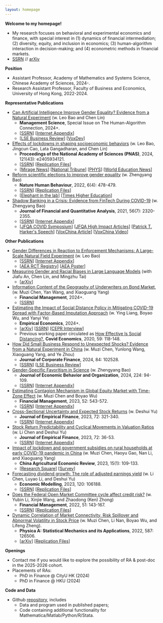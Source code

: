```yaml
---
layout: homepage
---
```


**Welcome to my homepage!**
- My research focuses on behavioral and experimental economics and finance, with special interest in (1) dynamics of financial intermediation; (2) diversity, equity, and inclusion in economics; (3) human-algorithm interaction in decision-making; and (4) econometric methods in financial markets.
- [SSRN](https://papers.ssrn.com/sol3/cf_dev/AbsByAuth.cfm?per_id=3911606) // [arXiv](https://arxiv.org/a/huang_d_2.html)

**Position**
- Assistant Professor, Academy of Mathematics and Systems Science, Chinese Academy of Sciences, 2024-.
- Research Assistant Professor, Faculty of Business and Economics, University of Hong Kong, 2022-2024.

**Representative Publications**
- [Can Artificial Intelligence Improve Gender Equality? Evidence from a Natural Experiment](https://doi.org/10.1287/mnsc.2022.02787) (w. Leo Bao and Chen Lin)
  - **Management Science**, Special Issue on The Human-Algorithm Connection, 2024+.
  - [[SSRN](https://papers.ssrn.com/sol3/papers.cfm?abstract_id=4202239)] [[Internet Appendix](https://drive.google.com/file/d/1Yaf4x2YbWzlTHI7Mo__xq9jlml1OgyYI/view?usp=sharing)]
  - [[LSE Business Review](https://blogs.lse.ac.uk/businessreview/2024/03/06/ai-teaching-can-help-reduce-gender-performance-gaps-in-education/)] [[VoxDev](https://voxdev.org/topic/education/improving-learning-efficacy-and-equality-ai-training)]
- [Effects of lockdowns in shaping socioeconomic behaviors](https://doi.org/10.1073/pnas.2405934121) (w. Leo Bao, Jingcun Cao, Lata Gangadharan, and Chen Lin)
  - **Proceedings of the National Academy of Sciences (PNAS)**, 2024, 121(43): e2405934121.
  - [[SSRN]()] [[Replication Files](https://osf.io/a3ywv/)]
  - [[Mirage News](https://www.miragenews.com/research-unveils-lockdowns-impact-on-1340546/)] [[National Tribune](https://www.nationaltribune.com.au/new-study-reveals-the-effects-of-lockdowns-in-shaping-socioeconomic-behaviours/)] [[PHYS](https://phys.org/news/2024-10-reveals-effects-lockdowns-socioeconomic-behaviors.html)] [[World Education News](https://www.findworldedu.com/2024/new-study-reveals-the-effects-of-lockdowns-in-shaping-socioeconomic-behaviours.html)]
- [Reform scientific elections to improve gender equality](https://www.nature.com/articles/s41562-022-01322-w) (w. Zhengyang Bao)
  - **Nature Human Behaviour**, 2022, 6(4): 478-479.
  -  [[SSRN](https://papers.ssrn.com/sol3/papers.cfm?abstract_id=4060205)] [[Replication Files](https://osf.io/gvy9c/)]
  - [[Elephant in the lab](https://elephantinthelab.org/gender-disparity-in-science/)] [[Times Higher Education](https://www.timeshighereducation.com/blog/china-must-do-more-support-gender-equality-science)]
- [Shadow Banking in a Crisis: Evidence from FinTech During COVID-19](https://doi.org/10.1017/S0022109021000430) (w. Zhengyang Bao)
  - **Journal of Financial and Quantitative Analysis**, 2021, 56(7): 2320-2355.
  - [[SSRN](https://papers.ssrn.com/sol3/papers.cfm?abstract_id=3734770)] [[Internet Appendix](https://drive.google.com/file/d/1xmnwf_dNR22ohyOeyFoZBCG_6OGv9Gvm/view?usp=sharing)]
  - [[JFQA COVID Symposium](https://jfqa.org/jfqa-home/covid-symposium/)] [[JFQA High Impact Articles](https://www.cambridge.org/core/journals/journal-of-financial-and-quantitative-analysis/jfqa-high-impact-articles?utm_source=hootsuite&amp;utm_medium=Twitter&amp;utm_term=JFQA%20high%20impact%20-%20June%202019&amp;utm_content=JFQA%20high%20impact%20-%20June%202019&amp;utm_campaign=JFQA%20high%20impact%20-%20June%202019)] [[Patrick T. Harker's Speech](https://youtu.be/KGbMgL1M6E4?t=572)] [[VoxChina Article](http://voxchina.org/show-3-241.html)] [[VoxChina Video](https://www.bilibili.com/video/BV19W4y1E7wb/?share_source=copy_web&vd_source=6fe0b780aebbbf34e61336bcabb5353a)]

**Other Publications**
- [Gender Differences in Reaction to Enforcement Mechanisms: A Large-Scale Natural Field Experiment](https://papers.ssrn.com/sol3/papers.cfm?abstract_id=3641282) (w. Leo Bao)
  - [[SSRN](https://papers.ssrn.com/sol3/papers.cfm?abstract_id=3641282)] [[Internet Appendix](https://drive.google.com/file/d/1tpA5k_htPn27juShLqt8xYgwvCnz9bg2/view?usp=sharing)]
  - [[AEA RCT Registry](https://www.socialscienceregistry.org/trials/6095)] [[AEA Poster](https://drive.google.com/file/d/1Z07VqEaj4esoc-p2QGVNUj8zuDDYhNs4/view?usp=sharing)] 
- [Measuring Gender and Racial Biases in Large Language Models]() (with Jiafu An, Chen Lin, and Mingzhu Tai)
  -  [[arXiv](https://arxiv.org/abs/2403.15281)] 
- [Information Content of the Geography of Underwriters on Bond Market](https://papers.ssrn.com/sol3/papers.cfm?abstract_id=4095555), (w. Muzi Chen, Yan Wang, and Xiaoguang Yang)
  - **Financial Management**, 2024+.
  - [[SSRN](https://papers.ssrn.com/sol3/papers.cfm?abstract_id=4095555)] 
- [Estimating the Impact of Social Distance Policy in Mitigating COVID-19 Spread with Factor-Based Imputation Approach](https://doi.org/10.1007/s00181-024-02649-1) (w. Ying Liang, Boyao Wu, and Yanyi Ye)
  - **Empirical Economics**, 2024+.
  - [[arXiv](https://arxiv.org/abs/2405.12180)] [[SSRN](https://papers.ssrn.com/sol3/papers.cfm?abstract_id=3680321)] [[CEPR Interview](https://www.youtube.com/watch?v=K6GAchZP9E8&t=1s&ab_channel=CEPR%26VideoVox)] 
  - Previous working paper circulated as [How Effective Is Social Distancing?](https://mailchi.mp/cepr/press-release-covid-economics-vetted-and-real-time-papers-59), **Covid Economics**, 2020, 59: 118-148.
- [How Did Small Business Respond to Unexpected Shocks? Evidence from a Natural Experiment in China](https://doi.org/10.1016/j.jcorpfin.2023.102528) (w. Muzi Chen, Yunlong Wang, Xiaoguang Yang, and Ye Zhou)
  -  **Journal of Corporate Finance**, 2024, 84: 102528.
  -  [[SSRN](https://papers.ssrn.com/sol3/papers.cfm?abstract_id=4044677)] [[LSE Business Review](https://blogs.lse.ac.uk/businessreview/2024/01/10/how-a-managers-biases-influence-their-firms-response-to-shocks/)]
- [Gender-Specific Favoritism in Science](https://doi.org/10.1016/j.jebo.2023.07.011) (w. Zhengyang Bao)
  - **Journal of Economic Behavior and Organization**, 2024, 224: 94-109.
  - [[SSRN](https://papers.ssrn.com/sol3/papers.cfm?abstract_id=4163680)] [[Internet Appendix](https://drive.google.com/file/d/1NbPASga_Fd6_AGsISks2ra4r-N5MhbXT/view?usp=sharing)]
- [Estimating Contagion Mechanism in Global Equity Market with Time-Zone Effect](https://onlinelibrary.wiley.com/doi/10.1111/fima.12430) (w. Muzi Chen and Boyao Wu)
  - **Financial Management**, 2023, 52: 543-572.
  - [[SSRN](https://papers.ssrn.com/sol3/papers.cfm?abstract_id=3491596)] [[Internet Appendix](https://drive.google.com/file/d/1A4l217LoTxaGwZRPFHTgodUgbGNhmRYB/view?usp=sharing)]
- [Cross-Sectional Uncertainty and Expected Stock Returns](https://www.sciencedirect.com/science/article/abs/pii/S092753982300035X) (w. Deshui Yu)
  - **Journal of Empirical Finance**, 2023, 72: 321-340.
  - [[SSRN](https://papers.ssrn.com/sol3/papers.cfm?abstract_id=3907264)] [[Internet Appendix](https://drive.google.com/file/d/1qXQaJqHFTv_A-f5Fd8s0S3Dq-CyUIG6B/view?usp=share_link)]
- [Stock Return Predictability and Cyclical Movements in Valuation Ratios](https://doi.org/10.1016/j.jempfin.2023.02.004) (w. Li Chen and Deshui Yu)
  - **Journal of Empirical Finance**, 2023, 72: 36-53.
  - [[SSRN](https://papers.ssrn.com/sol3/papers.cfm?abstract_id=3755710)] [[Internet Appendix](https://drive.google.com/file/d/192zhwxNL7MBcDgQOdFHPtKJmokLBwabY/view?usp=sharing)]
- [Impact of lockdown and government subsidies on rural households at early COVID-19 pandemic in China](https://www.emerald.com/insight/content/doi/10.1108/CAER-12-2021-0239/full/html) (w. Muzi Chen, Haoyu Gao, Nan Li, and Xiaoguang Yang)
  - **China Agricultural Economic Review**, 2023, 15(1): 109-133.
  - [[Research Square](https://www.researchsquare.com/article/rs-2290835/v1)] [[Survey](https://drive.google.com/file/d/1iDa2jChZVco6E6qco15R788VK6hqAMq4/view?usp=drive_link)]
- [Forecasting dividend growth: The role of adjusted earnings yield](https://www.sciencedirect.com/science/article/pii/S0264999322004254)  (w. Li Chen, Luyao Li, and Deshui Yu)
  - **Economic Modelling**, 2023, 120: 106188.
  - [[SSRN](https://papers.ssrn.com/sol3/papers.cfm?abstract_id=3783056)] [[Replication Files](https://github.com/difang-huang/smoothing-adjustment)]
- [Does the Federal Open Market Committee cycle affect credit risk?](https://doi.org/10.1111/fima.12364) (w. Yubin Li, Xinjie Wang, and Zhaodong (Ken) Zhong)
  - **Financial Management**, 2022, 51: 143-167.
  - [[SSRN](https://papers.ssrn.com/sol3/papers.cfm?abstract_id=3512662)] [[Replication Files](https://github.com/difang-huang/fomc-cycle)]
- [Dynamic Correlation of Market Connectivity, Risk Spillover and Abnormal Volatility in Stock Price](https://www.sciencedirect.com/science/article/abs/pii/S0378437121007792) (w. Muzi Chen, Li Nan, Boyao Wu, and Lifeng Zheng).
  - **Physica A: Statistical Mechanics and its Applications**, 2022, 587: 126506.
  - [[arXiv](https://arxiv.org/abs/2403.19363)] [[Replication Files](https://github.com/difang-huang/dynamic-correlation)]

**Openings**
- Contact me if you would like to explore the possibility of RA & post-doc in the 2025-2026 cohort.
- Placements of RAs:
  - PhD in Finance @ CityU HK (2024)
  - PhD in Finance @ HKU (2024)

**Code and Data**
- Github [repository](https://github.com/difang-huang?tab=repositories), includes
  -  Data and program used in published papers;
  -  Code containing additional functionality for Mathematica/Matlab/Python/R/Stata.

